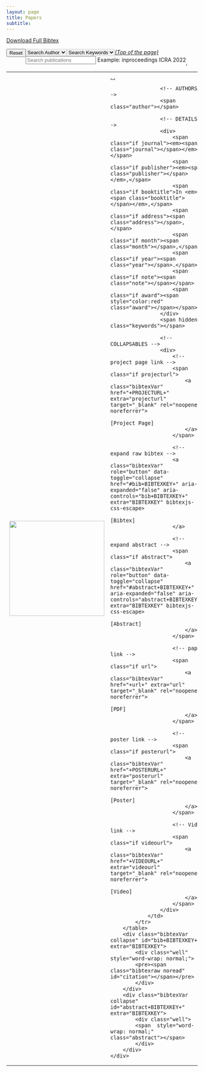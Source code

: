 ```yaml
---
layout: page
title: Papers
subtitle:
---
```

<script src="https://ajax.googleapis.com/ajax/libs/jquery/3.2.1/jquery.min.js"></script>
<script type="text/javascript" src="https://cdn.jsdelivr.net/gh/pcooksey/bibtex-js@1.0.0/src/bibtex_js.js"></script>
<bibtex src="\bib\pracsys.bib"></bibtex>

<a href="\bib\pracsys.bib" download="pracsys.bib">Download Full Bibtex</a>

<div class="container-fluid">
	<div class="searchbar" >
		<div style="float:left;">
			<button type="button" class="btn btn-default" onclick="reset()">Reset</button>
		</div>
		<div style="float:left;">
			<select id="authorselect" class="btn bibtex_search bibtex_generate_author" style="border: 1px solid lightgrey;" search="author">
			  <option value="">Search Author</option>
			</select>
		</div>
		<div style="float:left;">
			<select id="topicselect" class="btn bibtex_search bibtex_generate_keywords" search="keywords" bibtex_split_by=", " style="border: 1px solid lightgrey;">
			  <option value="">Search Keywords</option>
			</select>
		</div>
		<div style="float:left;">
			<input type="text" class="bibtex_search form-control" id="searchbar" placeholder="Search publications">
			<span class="help-block">Example: inproceedings ICRA 2022</span>
		</div>
	</div>
</div>

<div class="bibtex_structure">
  <div class="group year" extra="DESC number">
  	  <a href="#top" style="display: inline"><em>(Top of the page)</em></a>
  	  <div style="padding-bottom:10px;"></div>
  	  <div class="sort journal" extra="DESC string">
      	<div class="templates"></div>
      </div>
  </div>
</div>

<div id="bibtex_display">
    <div class="bibtex_template"> ,
        <table>
            <tr>
                <td width="250" height="100" style="text-align:center">
                    <div class="if img">
                        <img class="bibtexVar" src="\img\papers\+img+" img width="250" extra="img" />
                    </div>
                </td>
                <td>
                    <!-- TITLE -->
                    <div>
                        <span class="if projecturl">
                            <a class="bibtexVar"  href="+PROJECTURL+" extra="projecturl" target="_blank" rel="noopener noreferrer">
                                <span style="text-decoration: underline;" class="title"></span>,
                            </a>
                        </span>
                        <span class="if !projecturl">
                            <span class="if url">
                                <a class="bibtexVar"  href="+url+" extra="url" target="_blank" rel="noopener noreferrer">
                                    <span style="text-decoration: underline;" class="title"></span>,
                                </a>
                            </span>
                            <span class="if !url">
                                <span style="text-decoration: underline;" class="title"></span>
                            </span>
                        </span>
                    </div>

                    <!-- AUTHORS -->
                    <span class="author"></span>
    
                    <!-- DETAILS -->
                    <div>
                        <span class="if journal"><em><span class="journal"></span></em>,</span>
                        <span class="if publisher"><em><span class="publisher"></span></em>,</span>
                        <span class="if booktitle">In <em><span class="booktitle"></span></em>,</span>
                        <span class="if address"><span class="address"></span>,</span>
                        <span class="if month"><span class="month"></span>,</span>
                        <span class="if year"><span class="year"></span>.</span>
                        <span class="if note"><span class="note"></span></span>
                        <span class="if award"><span style="color:red" class="award"></span></span>
                    </div>
                    <span hidden class="keywords"></span>
    
                    <!-- COLLAPSABLES -->
                    <div>
                        <!-- project page link -->
                        <span class="if projecturl">
                            <a class="bibtexVar"  href="+PROJECTURL+" extra="projecturl" target="_blank" rel="noopener noreferrer">
                                [Project Page]
                            </a>
                        </span>
                        
                        <!-- expand raw bibtex -->
                        <a class="bibtexVar" role="button" data-toggle="collapse" href="#bib+BIBTEXKEY+" aria-expanded="false" aria-controls="bib+BIBTEXKEY+" extra="BIBTEXKEY" bibtexjs-css-escape>
                            [Bibtex]
                        </a>
    
                        <!-- expand abstract -->
                        <span class="if abstract">
                            <a class="bibtexVar" role="button" data-toggle="collapse" href="#abstract+BIBTEXKEY+" aria-expanded="false" aria-controls="abstract+BIBTEXKEY+" extra="BIBTEXKEY" bibtexjs-css-escape>
                                [Abstract]
                            </a>
                        </span>
                        
                        <!-- paper link -->
                        <span class="if url">
                            <a class="bibtexVar"  href="+url+" extra="url" target="_blank" rel="noopener noreferrer">
                                [PDF]
                            </a>
                        </span>

                        <!-- poster link -->
                        <span class="if posterurl">
                            <a class="bibtexVar"  href="+POSTERURL+" extra="posterurl" target="_blank" rel="noopener noreferrer">
                                [Poster]
                            </a>
                        </span>

                        <!-- Video link -->
                        <span class="if videourl">
                            <a class="bibtexVar"  href="+VIDEOURL+" extra="videourl" target="_blank" rel="noopener noreferrer">
                                [Video]
                            </a>
                        </span>
                    </div>
                </td>
            </tr>
        </table>
        <div class="bibtexVar collapse" id="bib+BIBTEXKEY+" extra="BIBTEXKEY">
            <div class="well" style="word-wrap: normal;">
            <pre><span class="bibtexraw noread" id="citation"></span></pre>
            </div>
        </div>
        <div class="bibtexVar collapse" id="abstract+BIBTEXKEY+" extra="BIBTEXKEY">
            <div class="well">
            <span  style="word-wrap: normal;" class="abstract"></span>
            </div>
        </div>
    </div>
</div>


<script src="https://maxcdn.bootstrapcdn.com/bootstrap/3.3.5/js/bootstrap.min.js"></script>


